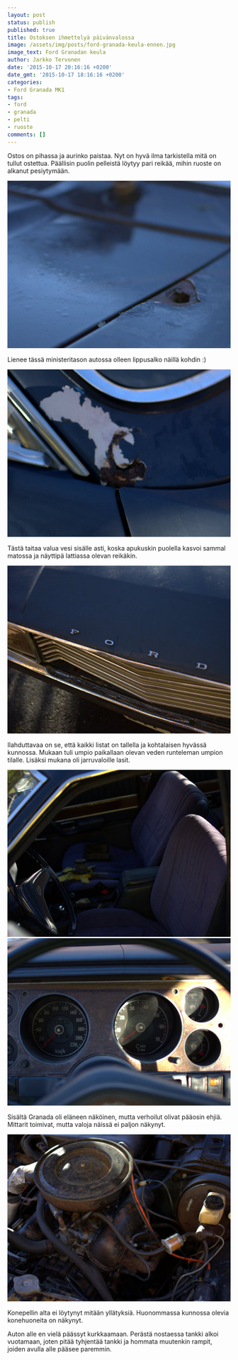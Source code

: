 ```yaml
---
layout: post
status: publish
published: true
title: Ostoksen ihmettelyä päivänvalossa
image: /assets/img/posts/ford-granada-keula-ennen.jpg
image_text: Ford Granadan keula
author: Jarkko Tervonen
date: '2015-10-17 20:16:16 +0200'
date_gmt: '2015-10-17 18:16:16 +0200'
categories:
- Ford Granada MK1
tags:
- ford
- granada
- pelti
- ruoste
comments: []
---
```


Ostos on pihassa ja aurinko paistaa. Nyt on hyvä ilma tarkistella mitä on tullut ostettua. Päällisin puolin pelleistä löytyy pari reikää, mihin ruoste on alkanut pesiytymään.

<amp-img src="/assets/img/posts/reika-sivupellissa.jpg" alt="Reikä pellissä" width="4" height="3" layout="responsive">
  <noscript><img src="/assets/img/posts/reika-sivupellissa.jpg" alt="Reikä pellissä" /></noscript>
</amp-img>

Lienee tässä ministeritason autossa olleen lippusalko näillä kohdin :)

<amp-img src="/assets/img/posts/reika-tuulilasin-kulmassa.jpg" alt="Reikä tuulilasin kulmassa" width="4" height="3" layout="responsive">
  <noscript><img src="/assets/img/posts/reika-tuulilasin-kulmassa.jpg" alt="Reikä tuulilasin kulmassa" /></noscript>
</amp-img>

Tästä taitaa valua vesi sisälle asti, koska apukuskin puolella kasvoi sammal matossa ja näyttipä lattiassa olevan reikäkin.

<amp-img src="/assets/img/posts/ford-keulateksti.jpg" alt="Keulateksti" width="4" height="3" layout="responsive">
  <noscript><img src="/assets/img/posts/ford-keulateksti.jpg" alt="Keulateksti" /></noscript>
</amp-img>

Ilahduttavaa on se, että kaikki listat on tallella ja kohtalaisen hyvässä kunnossa. Mukaan tuli umpio paikallaan olevan veden runteleman umpion tilalle. Lisäksi mukana oli jarruvaloille lasit.

<amp-img src="/assets/img/posts/etupenkit-ennen.jpg" alt="Etupenkit ennen" width="4" height="3" layout="responsive">
  <noscript><img src="/assets/img/posts/etupenkit-ennen.jpg" alt="Etupenkit ennen" /></noscript>
</amp-img>

<amp-img src="/assets/img/posts/mittaristo-ennen.jpg" alt="Mittaristo ennen" width="4" height="3" layout="responsive">
  <noscript><img src="/assets/img/posts/mittaristo-ennen.jpg" alt="Mittaristo ennen" /></noscript>
</amp-img>

Sisältä Granada oli eläneen näköinen, mutta verhoilut olivat pääosin ehjiä. Mittarit toimivat, mutta valoja näissä ei paljon näkynyt.

<amp-img src="/assets/img/posts/ford-v6-2300-ennen-1.jpg" alt="Moottori ennen" width="4" height="3" layout="responsive">
  <noscript><img src="/assets/img/posts/ford-v6-2300-ennen-1.jpg" alt="Moottori ennen" /></noscript>
</amp-img>

Konepellin alta ei löytynyt mitään yllätyksiä. Huonommassa kunnossa olevia konehuoneita on näkynyt.

Auton alle en vielä päässyt kurkkaamaan. Perästä nostaessa tankki alkoi vuotamaan, joten pitää tyhjentää tankki ja hommata muutenkin rampit, joiden avulla alle pääsee paremmin.
